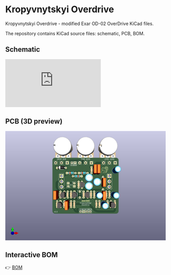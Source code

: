 # Kropyvnytskyi Overdrive

Kropyvnytskyi Overdrive - modified Exar OD-02 OverDrive KiCad files.

The repository contains KiCad source files: schematic, PCB, BOM.

## Schematic

![Schematic PDF](https://github.com/vitaliy-bobrov/kropyvnytskyi-overdrive/blob/main/assets/schematic.pdf)

## PCB (3D preview)

![](https://github.com/vitaliy-bobrov/kropyvnytskyi-overdrive/blob/main/assets/pcb.png)

## Interactive BOM

👉 [BOM](https://vitaliy-bobrov.github.io/kropyvnytskyi-overdrive/)
